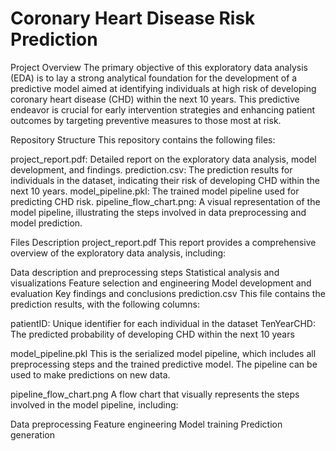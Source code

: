# Coronary Heart Disease Risk Prediction


Project Overview
The primary objective of this exploratory data analysis (EDA) is to lay a strong analytical foundation for the development of a predictive model aimed at identifying individuals at high risk of developing coronary heart disease (CHD) within the next 10 years. This predictive endeavor is crucial for early intervention strategies and enhancing patient outcomes by targeting preventive measures to those most at risk.

Repository Structure
This repository contains the following files:

project_report.pdf: Detailed report on the exploratory data analysis, model development, and findings.
prediction.csv: The prediction results for individuals in the dataset, indicating their risk of developing CHD within the next 10 years.
model_pipeline.pkl: The trained model pipeline used for predicting CHD risk.
pipeline_flow_chart.png: A visual representation of the model pipeline, illustrating the steps involved in data preprocessing and model prediction.



Files Description
project_report.pdf
This report provides a comprehensive overview of the exploratory data analysis, including:

Data description and preprocessing steps
Statistical analysis and visualizations
Feature selection and engineering
Model development and evaluation
Key findings and conclusions
prediction.csv
This file contains the prediction results, with the following columns:

patientID: Unique identifier for each individual in the dataset
TenYearCHD: The predicted probability of developing CHD within the next 10 years

model_pipeline.pkl
This is the serialized model pipeline, which includes all preprocessing steps and the trained predictive model. The pipeline can be used to make predictions on new data.

pipeline_flow_chart.png
A flow chart that visually represents the steps involved in the model pipeline, including:

Data preprocessing
Feature engineering
Model training
Prediction generation
